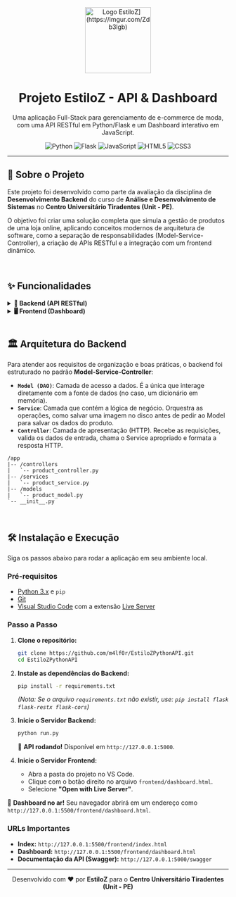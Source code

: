 <div align="center">
  <img src="https://i.imgur.com/Zdb3lgb.jpeg" width="150" alt="Logo EstiloZ](https://imgur.com/Zdb3lgb)">
  <h1>Projeto EstiloZ - API & Dashboard</h1>
  <p>Uma aplicação Full-Stack para gerenciamento de e-commerce de moda, com uma API RESTful em Python/Flask e um Dashboard interativo em JavaScript.</p>
  <p>
    <img src="https://img.shields.io/badge/Python-3776AB?style=for-the-badge&logo=python&logoColor=white" alt="Python">
    <img src="https://img.shields.io/badge/Flask-000000?style=for-the-badge&logo=flask&logoColor=white" alt="Flask">
    <img src="https://img.shields.io/badge/JavaScript-F7DF1E?style=for-the-badge&logo=javascript&logoColor=black" alt="JavaScript">
    <img src="https://img.shields.io/badge/HTML5-E34F26?style=for-the-badge&logo=html5&logoColor=white" alt="HTML5">
    <img src="https://img.shields.io/badge/CSS3-1572B6?style=for-the-badge&logo=css3&logoColor=white" alt="CSS3">
  </p>
</div>

---

## 📑 Sobre o Projeto

Este projeto foi desenvolvido como parte da avaliação da disciplina de **Desenvolvimento Backend** do curso de **Análise e Desenvolvimento de Sistemas** no **Centro Universitário Tiradentes (Unit - PE)**.

O objetivo foi criar uma solução completa que simula a gestão de produtos de uma loja online, aplicando conceitos modernos de arquitetura de software, como a separação de responsabilidades (Model-Service-Controller), a criação de APIs RESTful e a integração com um frontend dinâmico.

<br>

## ✨ Funcionalidades

<details>
  <summary><strong>🤖 Backend (API RESTful)</strong></summary>
  <ul>
    <li>✅ <strong>CRUD Completo de Produtos:</strong> Endpoints para Criar, Ler, Atualizar e Deletar produtos.</li>
    <li>🖼️ <strong>Upload de Imagens:</strong> Lógica para receber, salvar e servir imagens dos produtos.</li>
    <li>📚 <strong>Documentação Automática com Swagger:</strong> Interface interativa para testar e entender a API, gerada automaticamente pelo Flask-RESTX.</li>
    <li>🔐 <strong>CORS Habilitado:</strong> Configuração para permitir a comunicação segura com o frontend.</li>
    <li>🗂️ <strong>Arquitetura em Camadas:</strong> Código organizado em <strong>Model, Service e Controller</strong> para maior manutenibilidade e escalabilidade.</li>
  </ul>
</details>

<details>
  <summary><strong>🖥️ Frontend (Dashboard)</strong></summary>
  <ul>
    <li>📊 <strong>Interface Intuitiva:</strong> Um painel de controle claro e funcional para gerenciar todo o catálogo.</li>
    <li>📝 <strong>Formulário Dinâmico:</strong> Um único formulário para criar e editar produtos, com preenchimento automático para edições.</li>
    <li>🖼️ <strong>Visualização de Imagens:</strong> Exibição de miniaturas das imagens na tabela de produtos.</li>
    <li>🔗 <strong>Categorização Aninhada:</strong> Seleção de categoria principal que atualiza dinamicamente as opções de sub-categoria.</li>
    <li>🖌️ <strong>Ações Rápidas com Ícones:</strong> Botões de editar (lápis) e remover (lixeira) usando Font Awesome.</li>
  </ul>
</details>

<br>

## 🏛️ Arquitetura do Backend

Para atender aos requisitos de organização e boas práticas, o backend foi estruturado no padrão **Model-Service-Controller**:

-   **`Model (DAO)`**: Camada de acesso a dados. É a única que interage diretamente com a fonte de dados (no caso, um dicionário em memória).
-   **`Service`**: Camada que contém a lógica de negócio. Orquestra as operações, como salvar uma imagem no disco antes de pedir ao Model para salvar os dados do produto.
-   **`Controller`**: Camada de apresentação (HTTP). Recebe as requisições, valida os dados de entrada, chama o Service apropriado e formata a resposta HTTP.

```
/app
|-- /controllers
|   `-- product_controller.py
|-- /services
|   `-- product_service.py
|-- /models
|   `-- product_model.py
`-- __init__.py
```

<br>

## 🛠️ Instalação e Execução

Siga os passos abaixo para rodar a aplicação em seu ambiente local.

### Pré-requisitos
-   [Python 3.x](https://www.python.org/downloads/) e `pip`
-   [Git](https://git-scm.com/)
-   [Visual Studio Code](https://code.visualstudio.com/) com a extensão [Live Server](https://marketplace.visualstudio.com/items?itemName=ritwickdey.LiveServer)

### Passo a Passo

1.  **Clone o repositório:**
    ```bash
    git clone https://github.com/m4lf0r/EstiloZPythonAPI.git
    cd EstiloZPythonAPI
    ```

2.  **Instale as dependências do Backend:**
    ```bash
    pip install -r requirements.txt
    ```
    *(Nota: Se o arquivo `requirements.txt` não existir, use: `pip install flask flask-restx flask-cors`)*

3.  **Inicie o Servidor Backend:**
    ```bash
    python run.py
    ```
    🎉 **API rodando!** Disponível em `http://127.0.0.1:5000`.

4.  **Inicie o Servidor Frontend:**
    -   Abra a pasta do projeto no VS Code.
    -   Clique com o botão direito no arquivo `frontend/dashboard.html`.
    -   Selecione **"Open with Live Server"**.

🎉 **Dashboard no ar!** Seu navegador abrirá em um endereço como `http://127.0.0.1:5500/frontend/dashboard.html`.

### URLs Importantes
-   **Index:** `http://127.0.0.1:5500/frontend/index.html`
-   **Dashboard:** `http://127.0.0.1:5500/frontend/dashboard.html`
-   **Documentação da API (Swagger):** `http://127.0.0.1:5000/swagger`

---

<div align="center">
  <p>Desenvolvido com ❤️ por <strong>EstiloZ</strong> para o <strong>Centro Universitário Tiradentes (Unit - PE)</strong></p>
</div>

